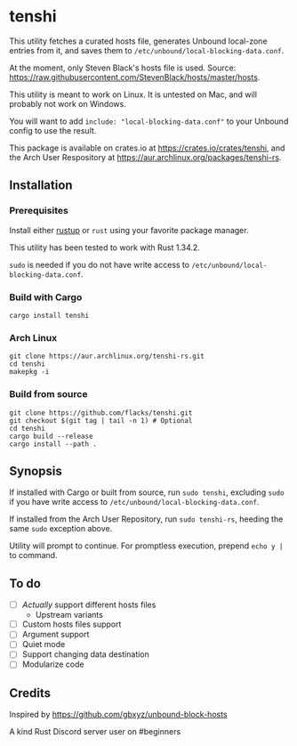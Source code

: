 # tenshi

This utility fetches a curated hosts file, generates Unbound local-zone entries from it, and saves them to `/etc/unbound/local-blocking-data.conf`.

At the moment, only Steven Black's hosts file is used. Source: https://raw.githubusercontent.com/StevenBlack/hosts/master/hosts.

This utility is meant to work on Linux. It is untested on Mac, and will probably not work on Windows.

You will want to add `include: "local-blocking-data.conf"` to your Unbound config to use the result.

This package is available on crates.io at https://crates.io/crates/tenshi, and the Arch User Respository at https://aur.archlinux.org/packages/tenshi-rs.

## Installation

### Prerequisites

Install either [rustup](http://rustup.rs/) or `rust` using your favorite package manager.

This utility has been tested to work with Rust 1.34.2.

`sudo` is needed if you do not have write access to `/etc/unbound/local-blocking-data.conf`.

### Build with Cargo

`cargo install tenshi`

### Arch Linux

```
git clone https://aur.archlinux.org/tenshi-rs.git
cd tenshi
makepkg -i
```

### Build from source

```
git clone https://github.com/flacks/tenshi.git
git checkout $(git tag | tail -n 1) # Optional
cd tenshi
cargo build --release
cargo install --path .
```

## Synopsis

If installed with Cargo or built from source, run `sudo tenshi`, excluding `sudo` if you have write access to `/etc/unbound/local-blocking-data.conf`.

If installed from the Arch User Repository, run `sudo tenshi-rs`, heeding the same `sudo` exception above.

Utility will prompt to continue. For promptless execution, prepend `echo y |` to command.

## To do

- [ ] *Actually* support different hosts files
  * Upstream variants
- [ ] Custom hosts files support
- [ ] Argument support
- [ ] Quiet mode
- [ ] Support changing data destination
- [ ] Modularize code

## Credits

Inspired by https://github.com/gbxyz/unbound-block-hosts

A kind Rust Discord server user on #beginners
